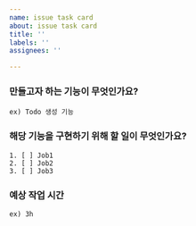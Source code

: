 ```yaml
---
name: issue task card
about: issue task card
title: ''
labels: ''
assignees: ''

---
```


### 만들고자 하는 기능이 무엇인가요?
    ex) Todo 생성 기능

### 해당 기능을 구현하기 위해 할 일이 무엇인가요?
    1. [ ] Job1
    2. [ ] Job2
    3. [ ] Job3

### 예상 작업 시간
    ex) 3h
